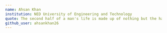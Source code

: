 ```yaml
---
name: Ahsan Khan
institution: NED University of Engineering and Technology
quote: The second half of a man's life is made up of nothing but the habits he has acquired during the first half. (Dostoevsky)
github_user: ahsankhan26
---
```

